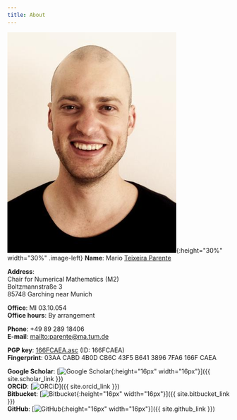 ```yaml
---
title: About
---
```

<style type="text/css">
.image-left {
  display: block;
  margin-left: 3%;
  margin-right: auto;
  float: right;
}
</style>
![Mario Teixeira Parente](assets/images/mtp.jpg){:height="30%" width="30%" .image-left}
**Name**: Mario <u>Teixeira Parente</u>
	
**Address**:  
Chair for Numerical Mathematics (M2)  
Boltzmannstraße 3  
85748 Garching near Munich
	
**Office**: MI 03.10.054  
**Office hours**: By arrangement
	
**Phone**: +49 89 289 18406  
**E-mail**: <mailto:parente@ma.tum.de>

**PGP key**: [166FCAEA.asc](assets/files/166FCAEA.asc) (ID: 166FCAEA)  
**Fingerprint**: 03AA CABD 4B0D CB6C 43F5 B641 3896 7FA6 166F CAEA

**Google Scholar**: [![Google Scholar](https://scholar.google.com/favicon.ico){:height="16px" width="16px"}]({{ site.scholar_link }})  
**ORCiD**: [![ORCiD](https://orcid.org/sites/default/files/images/orcid_16x16.png)]({{ site.orcid_link }})  
**Bitbucket**: [![Bitbucket](https://bitbucket.org/favicon.ico){:height="16px" width="16px"}]({{ site.bitbucket_link }})  
**GitHub**: [![GitHub](https://github.githubassets.com/pinned-octocat.svg){:height="16px" width="16px"}]({{ site.github_link }})

